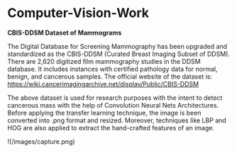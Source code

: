 # Computer-Vision-Work

**CBIS-DDSM Dataset of Mammograms**

The Digital Database for Screening Mammography has been upgraded and standardized as the CBIS-DDSM (Curated Breast Imaging Subset of DDSM). There are 2,620 digitized film mammography studies in the DDSM database. It includes instances with certified pathology data for normal, benign, and cancerous samples. The official website of the dataset is: https://wiki.cancerimagingarchive.net/display/Public/CBIS-DDSM

The above dataset is used for research purposes with the intent to detect cancerous mass with the help of Convolution Neural Nets Architectures. Before applying the transfer learning technique, the image is been converted into .png format and resized. Moreover, techniques like LBP and HOG are also applied to extract the hand-crafted features of an image.


!(/images/capture.png)
